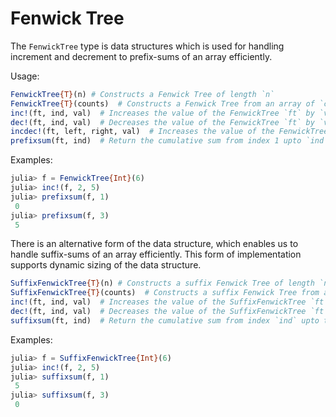 # Fenwick Tree

The `FenwickTree` type is data structures which is used for handling increment and decrement to prefix-sums of an array efficiently.

Usage:

```julia
FenwickTree{T}(n) # Constructs a Fenwick Tree of length `n`
FenwickTree{T}(counts)  # Constructs a Fenwick Tree from an array of `counts`
inc!(ft, ind, val)  # Increases the value of the FenwickTree `ft` by `val` from the index `ind` upto the length of `ft`
dec!(ft, ind, val)  # Decreases the value of the FenwickTree `ft` by `val` from the index `ind` upto the length of `ft`
incdec!(ft, left, right, val)  # Increases the value of the FenwickTree `ft` by `val` from the indices from `left` and decreases it from the `right`
prefixsum(ft, ind)  # Return the cumulative sum from index 1 upto `ind` of the FenwickTree `ft`
```

Examples:

```julia
julia> f = FenwickTree{Int}(6)
julia> inc!(f, 2, 5)
julia> prefixsum(f, 1)
 0
julia> prefixsum(f, 3)
 5
```

There is an alternative form of the data structure, which enables us to handle suffix-sums of an array efficiently. This form of implementation supports dynamic sizing of the data structure.


```julia
SuffixFenwickTree{T}(n) # Constructs a suffix Fenwick Tree of length `n` which can handle suffix sums
SuffixFenwickTree{T}(counts)  # Constructs a suffix Fenwick Tree from an array of `counts`
inc!(ft, ind, val)  # Increases the value of the SuffixFenwickTree `ft` by `val` from the start of `ft` upto the index `ind`
dec!(ft, ind, val)  # Decreases the value of the SuffixFenwickTree `ft` by `val` from the start of `ft` upto the index `ind`
suffixsum(ft, ind)  # Return the cumulative sum from index `ind` upto the length of the SuffixFenwickTree `ft`
```

Examples:

```julia
julia> f = SuffixFenwickTree{Int}(6)
julia> inc!(f, 2, 5)
julia> suffixsum(f, 1)
 5
julia> suffixsum(f, 3)
 0
```

